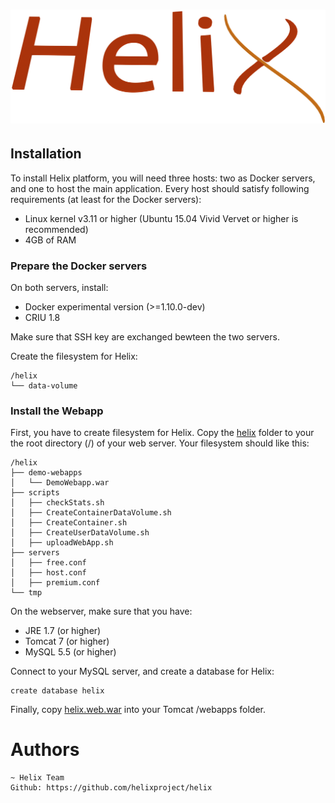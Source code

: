 # ![Helix](img/Helix.png)

## Installation

To install Helix platform, you will need three hosts: two as Docker servers,
and one to host the main application. Every host should satisfy following
requirements (at least for the Docker servers):

* Linux kernel v3.11 or higher (Ubuntu 15.04 Vivid Vervet or higher is recommended)
* 4GB of RAM

### Prepare the Docker servers

On both servers, install:

* Docker experimental version (>=1.10.0-dev)
* CRIU 1.8

Make sure that SSH key are exchanged bewteen the two servers.

Create the filesystem for Helix:

    /helix
    └── data-volume

### Install the Webapp

First, you have to create filesystem for Helix.
Copy the [helix](install/filesystem/helix/) folder to your the root directory
(/) of your web server. Your filesystem should like this:

    /helix
    ├── demo-webapps
    │   └── DemoWebapp.war
    ├── scripts
    │   ├── checkStats.sh
    │   ├── CreateContainerDataVolume.sh
    │   ├── CreateContainer.sh
    │   ├── CreateUserDataVolume.sh
    │   ├── uploadWebApp.sh
    ├── servers
    │   ├── free.conf
    │   ├── host.conf
    │   ├── premium.conf
    └── tmp

On the webserver, make sure that you have:

* JRE 1.7 (or higher)
* Tomcat 7 (or higher)
* MySQL 5.5 (or higher)

Connect to your MySQL server, and create a database for Helix:

    create database helix

Finally, copy [helix.web.war](install/helix.web.war) into your Tomcat /webapps
folder.

# Authors

    ~ Helix Team
    Github: https://github.com/helixproject/helix
